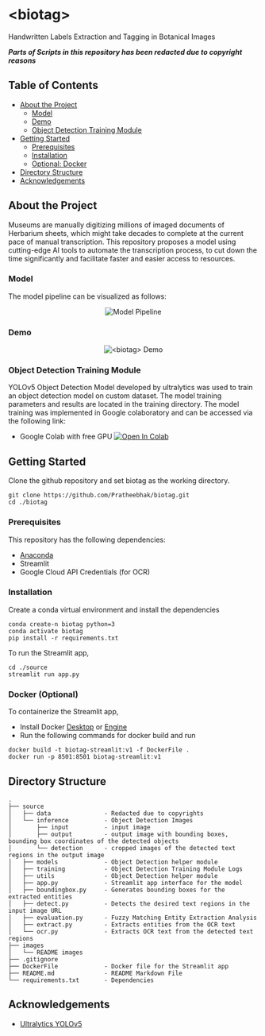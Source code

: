 # \<biotag\>
Handwritten Labels Extraction and Tagging in Botanical Images

***Parts of Scripts in this repository has been redacted due to copyright reasons***

## Table of Contents

* [About the Project](#about-the-project)
  * [Model](#model)
  * [Demo](#demo)
  * [Object Detection Training Module](#object-detection-training-module)
* [Getting Started](#getting-started)
  * [Prerequisites](#prerequisites)
  * [Installation](#installation)
  * [Optional: Docker](#docker-optional)
* [Directory Structure](#directory-structure)
* [Acknowledgements](#acknowledgements)
  

## About the Project

Museums are manually digitizing millions of imaged documents of Herbarium sheets, which might take decades to complete at the current pace of manual transcription. This repository proposes a model using cutting-edge AI tools to automate the transcription process, to cut down the time significantly and facilitate faster and easier access to resources. 

### Model
The model pipeline can be visualized as follows:
<p align="center">
  <img src="https://github.com/Pratheebhak/biotag/blob/master/images/Model.PNG" alt="Model Pipeline"/>
</p>

### Demo
<p align="center">
  <img src="https://github.com/Pratheebhak/biotag/blob/master/images/finaldemo.gif" alt="<biotag> Demo"/>
</p>


### Object Detection Training Module

YOLOv5 Object Detection Model developed by ultralytics was used to train an object detection model on custom dataset. The model training parameters and results are located in the training directory. The model training was implemented in Google colaboratory and can be accessed via the following link:
* Google Colab with free GPU
[![Open In Colab](https://colab.research.google.com/assets/colab-badge.svg)](https://colab.research.google.com/github/Pratheebhak/biotag/blob/master/source/training/YOLOv5_Training_Module.ipynb)

## Getting Started

Clone the github repository and set biotag as the working directory.
```
git clone https://github.com/Pratheebhak/biotag.git   
cd ./biotag
```

### Prerequisites
This repository has the following dependencies:
* [Anaconda](https://docs.anaconda.com/anaconda/install/)
* Streamlit
* Google Cloud API Credentials (for OCR)

### Installation

Create a conda virtual environment and install the dependencies
```
conda create-n biotag python=3   
conda activate biotag   
pip install -r requirements.txt   
```
To run the Streamlit app,
```
cd ./source
streamlit run app.py
```

### Docker (Optional)
To containerize the Streamlit app,
* Install Docker [Desktop](https://www.docker.com/products/docker-desktop) or [Engine](https://docs.docker.com/engine/)
* Run the following commands for docker build and run
```
docker build -t biotag-streamlit:v1 -f DockerFile .
docker run -p 8501:8501 biotag-streamlit:v1
```
## Directory Structure

```
.
├── source
│   ├── data               - Redacted due to copyrights
│   └── inference          - Object Detection Images         
│       ├── input          - input image       
│       ├── output         - output image with bounding boxes, bounding box coordinates of the detected objects
│       └── detection      - cropped images of the detected text regions in the output image
│   ├── models             - Object Detection helper module
│   ├── training           - Object Detection Training Module Logs
│   ├── utils              - Object Detection helper module
│   ├── app.py             - Streamlit app interface for the model
│   ├── boundingbox.py     - Generates bounding boxes for the extracted entities
│   ├── detect.py          - Detects the desired text regions in the input image URL
│   ├── evaluation.py      - Fuzzy Matching Entity Extraction Analysis
│   ├── extract.py         - Extracts entities from the OCR text
│   └── ocr.py             - Extracts OCR text from the detected text regions
├── images
│   └── README images
├── .gitignore
├── DockerFile             - Docker file for the Streamlit app
├── README.md              - README Markdown File
└── requirements.txt       - Dependencies

```

## Acknowledgements
* [Ultralytics YOLOv5](https://github.com/ultralytics/yolov5)





